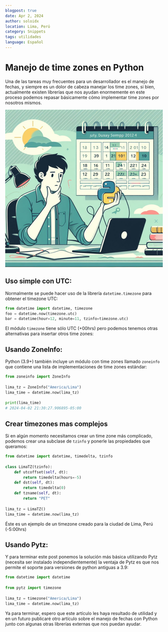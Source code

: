 ```yaml
---
blogpost: true
date: Apr 2, 2024
author: soloidx
location: Lima, Perú
category: Snippets
tags: utilidades
language: Español
---
```


# Manejo de time zones en Python

Una de las tareas muy frecuentes para un desarrollador es el manejo de fechas, y siempre es un dolor de cabeza manejar los time zones, si bien, actualmente existen librerías que nos ayudan enormemente en este proceso podemos repasar básicamente cómo implementar time zones por nosotros mismos.

![Python developer](/_static/images/ia_developer_datetime.jpg)

## Uso simple con UTC:

Normalmente se puede hacer uso de la librería `datetime.timezone` para obtener el timezone UTC:

```python
from datetime import datetime, timezone
foo = datetime.now(timezone.utc)
bar = datetime(hour=12, minute=11, tzinfo=timezone.utc)
```

El módulo `timezone` tiene sólo UTC (+00hrs) pero podemos tenemos otras alternativas para insertar otros time zones:

## Usando ZoneInfo:

Python (3.9+) también incluye un módulo con time zones llamado `zoneinfo` que contiene una lista de implementaciones de time zones estándar: 

```python
from zoneinfo import ZoneInfo

lima_tz = ZoneInfo("America/Lima")
lima_time = datetime.now(lima_tz)

print(lima_time)
# 2024-04-02 21:30:27.906895-05:00
```


## Crear timezones mas complejos


Si en algún momento necesitamos crear un time zone más complicado, podemos crear una subclase de `tzinfo` y ponerle las propiedades que queramos:


```python
from datetime import datetime, timedelta, tzinfo

class LimaTZ(tzinfo):
    def utcoffset(self, dt):
        return timedelta(hours=-5)
	def dst(self, dt):
	    return timedelta(0)
    def tzname(self, dt):
        return "PET"

lima_tz = LimaTZ()
lima_time = datetime.now(lima_tz)
```

Éste es un ejemplo de un timezone creado para la ciudad de Lima, Perú (-5:00hrs)

## Usando Pytz:

Y para terminar este post ponemos la solución más básica utilizando Pytz (necesita ser instalado independientemente) la ventaja de Pytz es que nos permite el soporte para versiones de python antiguas a 3.9:

```python
from datetime import datetime

from pytz import timezone

lima_tz = timezone("America/Lima")
lima_time = datetime.now(lima_tz)
```

Ya para terminar, espero que este artículo les haya resultado de utilidad y en un futuro publicaré otro artículo sobre el manejo de fechas con Python junto con algunas otras librerías externas que nos puedan ayudar. 
